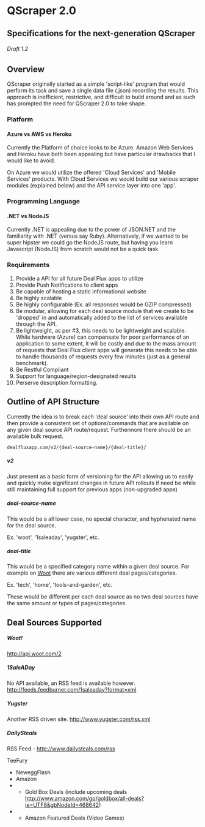 # QScraper 2.0
## Specifications for the next-generation QScraper
###### Draft 1.2

## Overview

QScraper originally started as a simple 'script-like' program that would perform its task and save a single data file (.json) recording the results. This approach is inefficient, restrictive, and difficult to build around and as such has prompted the need for QScraper 2.0 to take shape.

### Platform
#### Azure vs AWS vs Heroku
Currently the Platform of choice looks to be Azure. Amazon Web Services and Heroku have both been appealing but have particular drawbacks that I would like to avoid.

On Azure we would utilize the offered 'Cloud Services' and 'Mobile Services' products. With Cloud Services we would build our various scraper modules (explained below) and the API service layer into one 'app'.

### Programming Language
#### .NET vs NodeJS
Currently .NET is appealing due to the power of JSON.NET and the familiarity with .NET (versus say Ruby). Alternatively, if we wanted to be super hipster we could go the NodeJS route, but having you learn Javascript (NodeJS) from scratch would not be a quick task.

### Requirements
1. Provide a API for all future Deal Flux apps to utilize
2. Provide Push Notifications to client apps
3. Be capable of hosting a static informational website
4. Be highly scalable
5. Be highly configurable (Ex. all responses would be GZIP compressed)
6. Be modular, allowing for each deal source module that we create to be 'dropped' in and automatically added to the list of services available through the API.
7. Be lightweight, as per #3, this needs to be lightweight and scalable. While hardware (Azure) can compensate for poor performance of an application to some extent, it will be costly and due to the mass amount of requests that Deal Flux client apps will generate this needs to be able to handle thousands of requests every few minutes (just as a general benchmark).
8. Be Restful Compliant
9. Support for language/region-designated results
10. Perserve description formatting.

## Outline of API Structure
Currently the idea is to break each 'deal source' into their own API route and then provide a consistent set of options/commands that are available on any given deal source API route/request. Furthermore there should be an available bulk request.

`dealfluxapp.com/v2/{deal-source-name}/{deal-title}/`

##### v2
Just present as a basic form of versioning for the API allowing us to easily and quickly make significant changes in future API rollouts if need be while still maintaining full support for previous apps (non-upgraded apps)

##### deal-source-name
This would be a all lower case, no special character, and hyphenated name for the deal source.

Ex. 'woot', '1saleaday', 'yugster', etc.

##### deal-title
This would be a specified category name within a given deal source. For example on [Woot](http://www.woot.com/) there are various different deal pages/categories.

Ex. 'tech', 'home', 'tools-and-garden', etc.

These would be different per each deal source as no two deal sources have the same amount or types of pages/categories.

## Deal Sources Supported
##### Woot!
http://api.woot.com/2

##### 1SaleADay
No API available, an RSS feed is available however. http://feeds.feedburner.com/1saleaday?format=xml

##### Yugster
Another RSS driven site. http://www.yugster.com/rss.xml

##### DailySteals
RSS Feed - http://www.dailysteals.com/rss

TeeFury
- NeweggFlash
- Amazon 
- - Gold Box Deals (include upcoming deals http://www.amazon.com/gp/goldbox/all-deals?ie=UTF8&gbNodeId=468642)
- - Amazon Featured Deals (Video Games)





